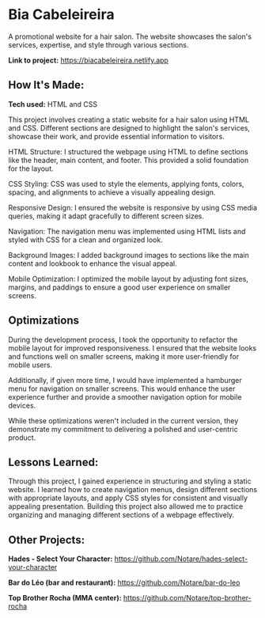 # Bia Cabeleireira

A promotional website for a hair salon. The website showcases the salon's services, expertise, and style through various sections.

**Link to project:** https://biacabeleireira.netlify.app

## How It's Made:

**Tech used:** HTML and CSS

This project involves creating a static website for a hair salon using HTML and CSS. Different sections are designed to highlight the salon's services, showcase their work, and provide essential information to visitors.

HTML Structure: I structured the webpage using HTML to define sections like the header, main content, and footer. This provided a solid foundation for the layout.

CSS Styling: CSS was used to style the elements, applying fonts, colors, spacing, and alignments to achieve a visually appealing design.

Responsive Design: I ensured the website is responsive by using CSS media queries, making it adapt gracefully to different screen sizes.

Navigation: The navigation menu was implemented using HTML lists and styled with CSS for a clean and organized look.

Background Images: I added background images to sections like the main content and lookbook to enhance the visual appeal.

Mobile Optimization: I optimized the mobile layout by adjusting font sizes, margins, and paddings to ensure a good user experience on smaller screens.

## Optimizations

During the development process, I took the opportunity to refactor the mobile layout for improved responsiveness. I ensured that the website looks and functions well on smaller screens, making it more user-friendly for mobile users.

Additionally, if given more time, I would have implemented a hamburger menu for navigation on smaller screens. This would enhance the user experience further and provide a smoother navigation option for mobile devices.

While these optimizations weren't included in the current version, they demonstrate my commitment to delivering a polished and user-centric product.

## Lessons Learned:

Through this project, I gained experience in structuring and styling a static website. I learned how to create navigation menus, design different sections with appropriate layouts, and apply CSS styles for consistent and visually appealing presentation. Building this project also allowed me to practice organizing and managing different sections of a webpage effectively.

## Other Projects:

**Hades - Select Your Character:** https://github.com/Notare/hades-select-your-character

**Bar do Léo (bar and restaurant):** https://github.com/Notare/bar-do-leo

**Top Brother Rocha (MMA center):** https://github.com/Notare/top-brother-rocha

